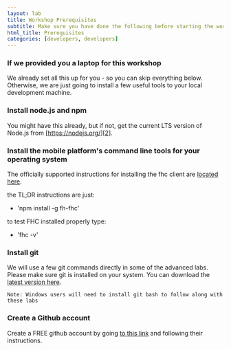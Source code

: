 ```yaml
---
layout: lab
title: Workshop Prerequisites
subtitle: Make sure you have done the following before starting the workshop labs
html_title: Prerequisites
categories: [developers, developers]
---
```



### If we provided you a laptop for this workshop
We already set all this up for you - so you can skip everything below.  Otherwise, we are just going to install a few useful tools to your local development machine.


### Install node.js and npm
You might have this already, but if not, get the current LTS version of Node.js from [https://nodejs.org/][2].


### Install the mobile platform's command line tools for your operating system
The officially supported instructions for installing the fhc client are [located here][1].  

the TL;DR instructions are just:

* 'npm install -g fh-fhc'

to test FHC installed properly type:

* 'fhc -v'


### Install git
We will use a few git commands directly in some of the advanced labs.  Please make sure git is installed on your system.  You can download the [latest version here][4].
```
Note: Windows users will need to install git bash to follow along with these labs
```

### Create a Github account
Create a FREE github account by going [to this link][5] and following their instructions.


[1]: http://docs.feedhenry.com/v3/dev_tools/local/install.html
[2]: https://nodejs.org/en/download/
[3]: http://brew.sh/
[4]: http://git-scm.com/downloads
[5]: https://github.com/join?source=header-home
